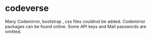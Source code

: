 # codeverse
Many Codemirror, bootstrap , css files couldnot be added. Codemirror packages  can be found online. Some API keys and Mail passwords are omitted.
